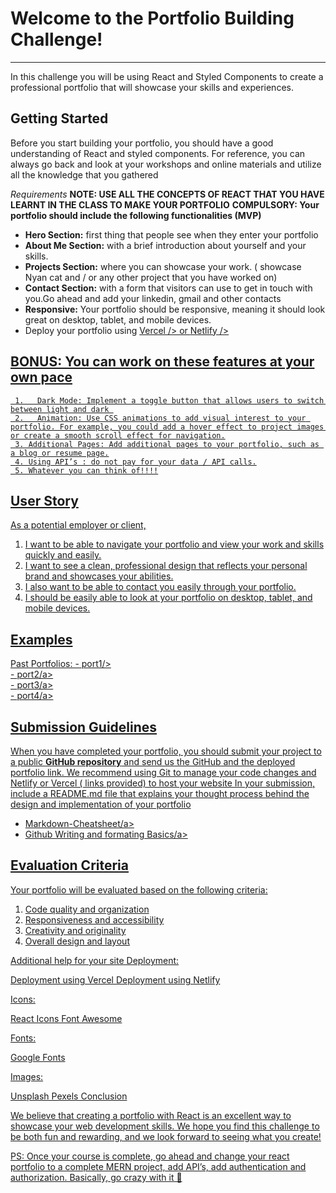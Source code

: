 

# Welcome to the Portfolio Building Challenge!

---

In this challenge you will be using React and Styled Components to create a professional portfolio that will showcase your skills and experiences.


## Getting Started

Before you start building your portfolio, you should have a good understanding of React and styled components. For reference, you can always go back and look at your workshops and online materials and utilize all the knowledge that you gathered

*Requirements*
**NOTE: USE ALL THE CONCEPTS OF REACT THAT YOU HAVE LEARNT IN THE CLASS TO MAKE YOUR PORTFOLIO**
  **COMPULSORY: Your portfolio should include the following functionalities (MVP)**

- **Hero Section:** first thing that people see when they enter your portfolio
- **About Me Section:** with a brief introduction about yourself and your skills.
- **Projects Section:** where you can showcase your work. ( showcase Nyan cat and / or any other project that you have worked on)
- **Contact Section:** with a form that visitors can use to get in touch with you.Go ahead and add your linkedin, gmail and other contacts
- **Responsive:** Your portfolio should be responsive, meaning it should look great on desktop, tablet, and mobile devices.
- Deploy your portfolio using <a href="https://vercel.com/" target="_blank">Vercel /> or <a href="https://www.netlify.com/" target="_blank">Netlify />
     

## BONUS:  You can work on these features at your own pace

     1.   Dark Mode: Implement a toggle button that allows users to switch between light and dark 
     2.   Animation: Use CSS animations to add visual interest to your portfolio. For example, you could add a hover effect to project images or create a smooth scroll effect for navigation.
     3. Additional Pages: Add additional pages to your portfolio, such as a blog or resume page.
     4. Using API’s : do not pay for your data / API calls.
     5. Whatever you can think of!!!!
    
    
## User Story
As a potential employer or client,

1.    I want to be able to navigate your portfolio and view your work and skills quickly and easily.
2.    I want to see a clean, professional design that reflects your personal brand and showcases your abilities.
3.    I also want to be able to contact you easily through  your portfolio.
4.    I should be easily able to look at your portfolio on desktop, tablet, and mobile devices.


## Examples

 Past Portfolios:
    - <a href="https://personal-portfolio-salomhamwi.vercel.app/" target="_blank">port1/> <br/>
    - <a href="https://gab-go-portfolio.vercel.app/" target="_blank">port2/a> <br/>
    - <a href="https://portfolio-website-jasmineplqn.vercel.app/" target="_blank">port3/a> <br/>
    - <a href="https://project-portfolio-viktordarko.vercel.app/" target="_blank">port4/a> <br/>
 


## Submission Guidelines

When you have completed your portfolio, you should submit your project to a public **GitHub repository** and send us the GitHub and the deployed portfolio  link.
We recommend using Git to manage your code changes and Netlify or Vercel ( links provided) to host your website
In your submission, include a README.md file that explains your thought process behind the design and implementation of your portfolio

   -  <a href="https://github.com/adam-p/markdown-here/wiki/Markdown-Cheatsheet" target="_blank">Markdown-Cheatsheet/a>
   -  <a href="https://docs.github.com/en/get-started/writing-on-github/getting-started-with-writing-and-formatting-on-github/basic-writing-and-formatting-syntax" target="_blank">Github Writing and formating Basics/a>  



## Evaluation Criteria
Your portfolio will be evaluated based on the following criteria:

1.   Code quality and organization
2.   Responsiveness and accessibility
3.   Creativity and originality
4.   Overall design and layout

Additional help for your site
Deployment: 

Deployment using Vercel
Deployment using Netlify

Icons: 

React Icons
Font Awesome

Fonts: 

Google Fonts

Images:

Unsplash
Pexels
Conclusion

We believe that creating a portfolio with React is an excellent way to showcase your web development skills. We hope you find this challenge to be both fun and rewarding, and we look forward to seeing what you create!

PS: Once your course is complete, go ahead and change your react portfolio to a complete MERN project, add API’s, add authentication and authorization. Basically, go crazy with it 🙂
